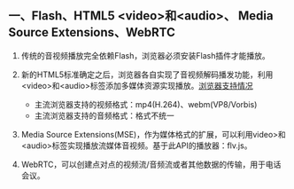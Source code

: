 ## 一、Flash、HTML5 &lt;video&gt;和&lt;audio&gt;、 Media Source Extensions、WebRTC  

1. 传统的音视频播放完全依赖Flash，浏览器必须安装Flash插件才能播放。

2. 新的HTML5标准确定之后，浏览器各自实现了音视频解码播发功能，利用&lt;video&gt;和&lt;audio&gt;标签添加多媒体资源实现播放。[浏览器支持情况](https://developer.mozilla.org/zh-CN/docs/Web/HTML/Supported_media_formats)
    * 主流浏览器支持的视频格式：mp4(H.264)、webm(VP8/Vorbis)
    * 主流浏览器支持的音频格式：格式不统一
    
3. Media Source Extensions(MSE)，作为媒体格式的扩展，可以利用video&gt;和&lt;audio&gt;标签实现播放流媒体音视频。基于此API的播放器：flv.js。

4. WebRTC，可以创建点对点的视频流/音频流或者其他数据的传输，用于电话会议。